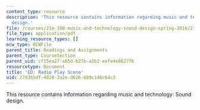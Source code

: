 ```yaml
---
content_type: resource
description: 'This resource contains information regarding music and technology: Sound
  design.'
file: /courses/21m-380-music-and-technology-sound-design-spring-2016/278365df48283a2ed626609c146c64c3_MIT21M_380S16_assn_ed.pdf
file_type: application/pdf
learning_resource_types: []
ocw_type: OCWFile
parent_title: Readings and Assignments
parent_type: CourseSection
parent_uid: cf15ea27-ab5d-b27b-a2b2-eefe4e862776
resourcetype: Document
title: 'ED: Radio Play Scene'
uid: 278365df-4828-3a2e-d626-609c146c64c3
---
```

This resource contains information regarding music and technology: Sound design.


